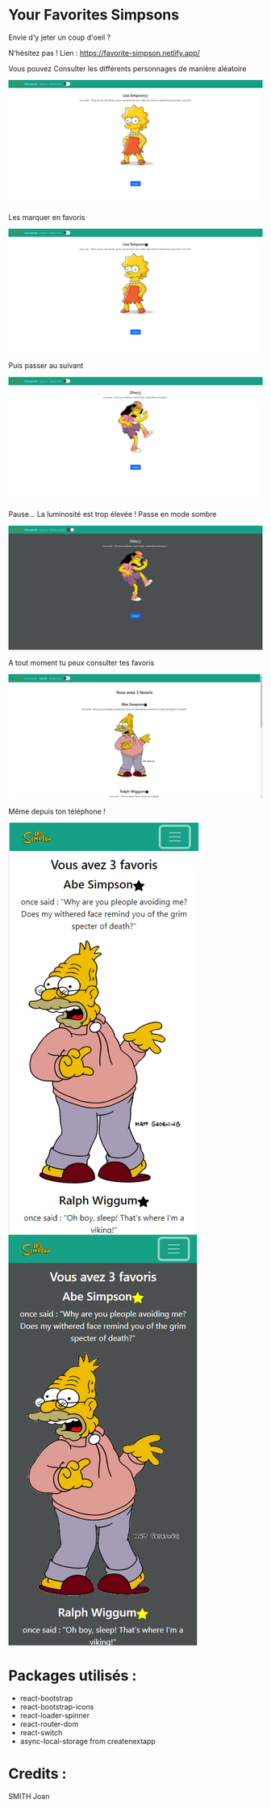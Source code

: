 # Your Favorites Simpsons

Envie d'y jeter un coup d'oeil ?

N'hésitez pas ! Lien : https://favorite-simpson.netlify.app/


Vous pouvez Consulter les différents personnages de manière aléatoire 

![alt text](https://github.com/JoSMITH973/your-favorites-simpsons/blob/main/images_readme/home.png?raw=true)



Les marquer en favoris

![alt text](https://github.com/JoSMITH973/your-favorites-simpsons/blob/main/images_readme/home1.png?raw=true)



Puis passer au suivant

![alt text](https://github.com/JoSMITH973/your-favorites-simpsons/blob/main/images_readme/home3.png?raw=true)



Pause... La luminosité est trop élevée ! Passe en mode sombre

![alt text](https://github.com/JoSMITH973/your-favorites-simpsons/blob/main/images_readme/home2.png?raw=true)



A tout moment tu peux consulter tes favoris

![alt text](https://github.com/JoSMITH973/your-favorites-simpsons/blob/main/images_readme/favoris.png?raw=true)



Même depuis ton téléphone !

![alt text](https://github.com/JoSMITH973/your-favorites-simpsons/blob/main/images_readme/favoris2.png?raw=true)
&nbsp; &nbsp; &nbsp; &nbsp;
![alt text](https://github.com/JoSMITH973/your-favorites-simpsons/blob/main/images_readme/favoris3.png?raw=true)


# Packages utilisés :

- react-bootstrap
- react-bootstrap-icons
- react-loader-spinner
- react-router-dom
- react-switch 
- async-local-storage from createnextapp

# Credits :

SMITH Joan